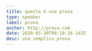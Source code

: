 ```yaml
---
title: questa é una prova
type: speaker
label: prova
anchor: http://prova.com
date: 2020-05-30T08:10:26.143Z
desc: una semplice prova
---
```

